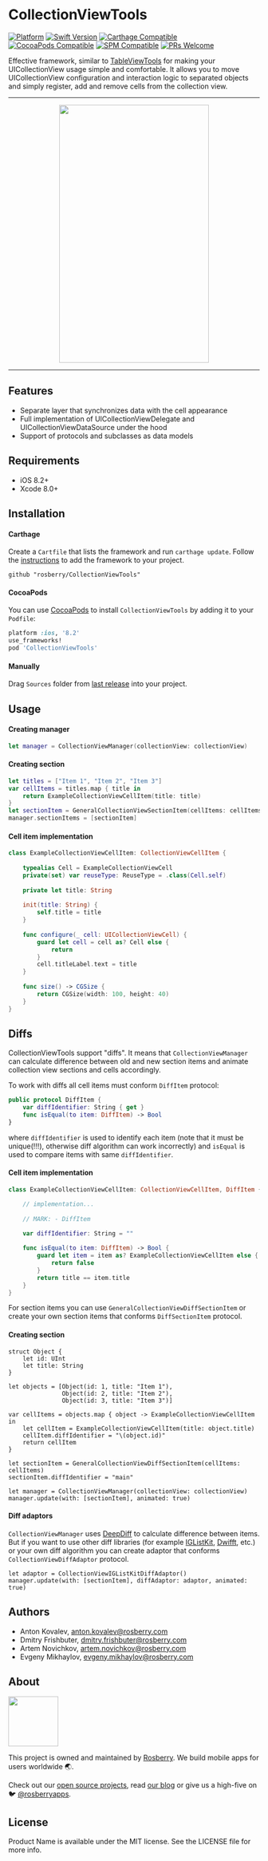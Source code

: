 # CollectionViewTools

[![Platform](https://img.shields.io/cocoapods/p/CollectionViewTools.svg?style=flat)](http://cocoapods.org/pods/CollectionViewTools)
[![Swift Version](https://img.shields.io/badge/swift-5.0-orange.svg)](https://swift.org/)
[![Carthage Compatible](https://img.shields.io/badge/Carthage-compatible-blue.svg)](https://github.com/Carthage/Carthage)
[![CocoaPods Compatible](https://img.shields.io/cocoapods/v/CollectionViewTools.svg)](https://img.shields.io/cocoapods/v/CollectionViewTools.svg)
[![SPM Compatible](https://img.shields.io/badge/spm-compatible-brightgreen.svg?style=flat)](https://img.shields.io/badge/spm-compatible-brightgreen.svg?style=flat)
[![PRs Welcome](https://img.shields.io/badge/PRs-welcome-brightgreen.svg?style=flat)](http://makeapullrequest.com)

Effective framework, similar to [TableViewTools](https://github.com/rosberry/TableViewTools) for making your UICollectionView usage simple and comfortable. It allows you to move UICollectionView configuration and interaction logic to separated objects and simply register, add and remove cells from the collection view.

---

<p align="center">
	<img src="cvt_example.gif" width="300" height="517">
</p>
	
---

## Features

- Separate layer that synchronizes data with the cell appearance
- Full implementation of UICollectionViewDelegate and UICollectionViewDataSource under the hood
- Support of protocols and subclasses as data models

## Requirements

- iOS 8.2+
- Xcode 8.0+

## Installation

#### Carthage
Create a `Cartfile` that lists the framework and run `carthage update`. Follow the [instructions](https://github.com/Carthage/Carthage#adding-frameworks-to-an-application) to add the framework to your project.

```
github "rosberry/CollectionViewTools"
```

#### CocoaPods
You can use [CocoaPods](http://cocoapods.org/) to install `CollectionViewTools` by adding it to your `Podfile`:

```ruby
platform :ios, '8.2'
use_frameworks!
pod 'CollectionViewTools'
```
#### Manually

Drag `Sources` folder from [last release](https://github.com/rosberry/CollectionViewTools/releases) into your project.

## Usage

#### Creating manager

```swift
let manager = CollectionViewManager(collectionView: collectionView)
```

#### Creating section

```swift
let titles = ["Item 1", "Item 2", "Item 3"]
var cellItems = titles.map { title in
    return ExampleCollectionViewCellItem(title: title)
}
let sectionItem = GeneralCollectionViewSectionItem(cellItems: cellItems)
manager.sectionItems = [sectionItem]
```

#### Cell item implementation

```swift
class ExampleCollectionViewCellItem: CollectionViewCellItem {
    
    typealias Cell = ExampleCollectionViewCell
    private(set) var reuseType: ReuseType = .class(Cell.self)
    
    private let title: String
    
    init(title: String) {
        self.title = title
    }
    
    func configure(_ cell: UICollectionViewCell) {
        guard let cell = cell as? Cell else {
            return
        }
        cell.titleLabel.text = title
    }
    
    func size() -> CGSize {
        return CGSize(width: 100, height: 40)
    }
}
```

## Diffs

CollectionViewTools support "diffs". It means that `CollectionViewManager` can calculate difference between old and new section items and animate collection view sections and cells accordingly. 

To work with diffs all cell items must conform `DiffItem` protocol: 

```swift
public protocol DiffItem {
    var diffIdentifier: String { get }
    func isEqual(to item: DiffItem) -> Bool
}
```

where `diffIdentifier` is used to identify each item (note that it must be unique(!!!), otherwise diff algorithm can work incorrectly) and
`isEqual` is used to compare items with same `diffIdentifier`.
 

#### Cell item implementation
```swift
class ExampleCollectionViewCellItem: CollectionViewCellItem, DiffItem {

	// implementation...    
        
    // MARK: - DiffItem
    
    var diffIdentifier: String = ""

    func isEqual(to item: DiffItem) -> Bool {
        guard let item = item as? ExampleCollectionViewCellItem else {
            return false
        }
        return title == item.title
    }
}
```

For section items you can use `GeneralCollectionViewDiffSectionItem` or create your own section items that conforms `DiffSectionItem` protocol.

#### Creating section
```
struct Object {
    let id: UInt
    let title: String
}

let objects = [Object(id: 1, title: "Item 1"),
               Object(id: 2, title: "Item 2"), 
               Object(id: 3, title: "Item 3")]
               
var cellItems = objects.map { object -> ExampleCollectionViewCellItem in
    let cellItem = ExampleCollectionViewCellItem(title: object.title)
    cellItem.diffIdentifier = "\(object.id)"
    return cellItem
}

let sectionItem = GeneralCollectionViewDiffSectionItem(cellItems: cellItems)
sectionItem.diffIdentifier = "main" 

let manager = CollectionViewManager(collectionView: collectionView)
manager.update(with: [sectionItem], animated: true)
```

#### Diff adaptors
`CollectionViewManager` uses [DeepDiff](https://github.com/onmyway133/DeepDiff) to calculate difference between items. But if you want to use other diff libraries (for example [IGListKit](https://github.com/Instagram/IGListKit), [Dwifft](https://github.com/jflinter/Dwifft), etc.) or your own diff algorithm you can create adaptor that conforms `CollectionViewDiffAdaptor` protocol.

```
let adaptor = CollectionViewIGListKitDiffAdaptor()
manager.update(with: [sectionItem], diffAdaptor: adaptor, animated: true)
```

## Authors

* Anton Kovalev, anton.kovalev@rosberry.com
* Dmitry Frishbuter, dmitry.frishbuter@rosberry.com
* Artem Novichkov, artem.novichkov@rosberry.com
* Evgeny Mikhaylov, evgeny.mikhaylov@rosberry.com

## About

<img src="https://github.com/rosberry/Foundation/blob/master/Assets/full_logo.png?raw=true" height="100" />

This project is owned and maintained by [Rosberry](http://rosberry.com). We build mobile apps for users worldwide 🌏.

Check out our [open source projects](https://github.com/rosberry), read [our blog](https://medium.com/@Rosberry) or give us a high-five on 🐦 [@rosberryapps](http://twitter.com/RosberryApps).

## License

Product Name is available under the MIT license. See the LICENSE file for more info.
